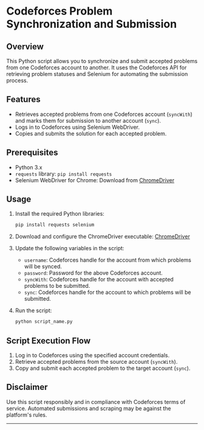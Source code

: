 
# Codeforces Problem Synchronization and Submission

## Overview

This Python script allows you to synchronize and submit accepted problems from one Codeforces account to another. It uses the Codeforces API for retrieving problem statuses and Selenium for automating the submission process.

## Features

- Retrieves accepted problems from one Codeforces account (`syncWith`) and marks them for submission to another account (`sync`).
- Logs in to Codeforces using Selenium WebDriver.
- Copies and submits the solution for each accepted problem.

## Prerequisites

- Python 3.x
- `requests` library: `pip install requests`
- Selenium WebDriver for Chrome: Download from [ChromeDriver](https://sites.google.com/chromium.org/driver/)

## Usage

1. Install the required Python libraries:
   ```bash
   pip install requests selenium
   ```

2. Download and configure the ChromeDriver executable: [ChromeDriver](https://sites.google.com/chromium.org/driver/)

3. Update the following variables in the script:
   - `username`: Codeforces handle for the account from which problems will be synced.
   - `password`: Password for the above Codeforces account.
   - `syncWith`: Codeforces handle for the account with accepted problems to be submitted.
   - `sync`: Codeforces handle for the account to which problems will be submitted.

4. Run the script:
   ```bash
   python script_name.py
   ```

## Script Execution Flow

1. Log in to Codeforces using the specified account credentials.
2. Retrieve accepted problems from the source account (`syncWith`).
3. Copy and submit each accepted problem to the target account (`sync`).

## Disclaimer

Use this script responsibly and in compliance with Codeforces terms of service. Automated submissions and scraping may be against the platform's rules.

---

